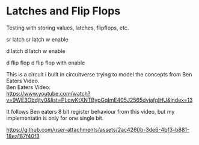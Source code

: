# Latches and Flip Flops

Testing with storing values, latches, flipflops, etc. 


sr latch
sr latch w enable

d latch
d latch w enable

d flip flop
d flip flop with enable









This is a circuit i built in circuitverse trying to model the concepts from Ben Eaters Video.<br/> 
Ben Eaters Video:<br/> 
https://www.youtube.com/watch?v=9WE3Obdjtv0&list=PLowKtXNTBypGqImE405J2565dvjafglHU&index=13

It follows Ben eaters 8 bit register behaviour from this video, but my implementatin is only for one single bit.

https://github.com/user-attachments/assets/2ac4260b-3de6-4bf3-b881-18ea187f40f3

